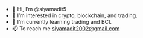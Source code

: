- 👋 Hi, I’m @siyamadit5
- 👀 I’m interested in crypto, blockchain, and trading.
- 🌱 I’m currently learning trading and BCI.
- 📫 To reach me siyamadit2002@gmail.com

<!---
siyamadit5/siyamadit5 is a ✨ special ✨ repository because its `README.md` (this file) appears on your GitHub profile.
You can click the Preview link to take a look at your changes.
--->
